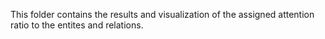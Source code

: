 This folder contains the results and visualization of the assigned attention ratio to the entites and relations.
